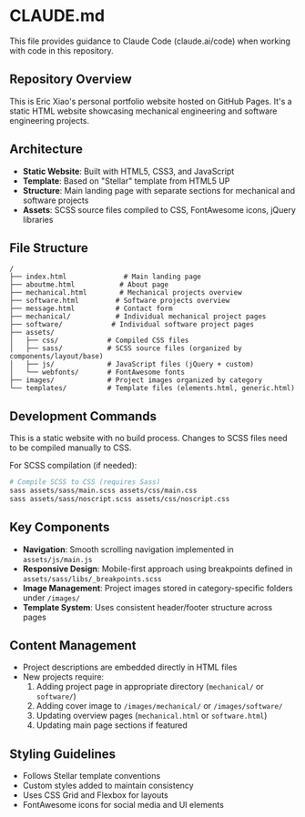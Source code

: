 # CLAUDE.md

This file provides guidance to Claude Code (claude.ai/code) when working with code in this repository.

## Repository Overview

This is Eric Xiao's personal portfolio website hosted on GitHub Pages. It's a static HTML website showcasing mechanical engineering and software engineering projects.

## Architecture

- **Static Website**: Built with HTML5, CSS3, and JavaScript
- **Template**: Based on "Stellar" template from HTML5 UP
- **Structure**: Main landing page with separate sections for mechanical and software projects
- **Assets**: SCSS source files compiled to CSS, FontAwesome icons, jQuery libraries

## File Structure

```
/
├── index.html              # Main landing page
├── aboutme.html           # About page
├── mechanical.html        # Mechanical projects overview
├── software.html         # Software projects overview  
├── message.html          # Contact form
├── mechanical/           # Individual mechanical project pages
├── software/            # Individual software project pages
├── assets/
│   ├── css/            # Compiled CSS files
│   ├── sass/           # SCSS source files (organized by components/layout/base)
│   ├── js/             # JavaScript files (jQuery + custom)
│   └── webfonts/       # FontAwesome fonts
├── images/             # Project images organized by category
└── templates/          # Template files (elements.html, generic.html)
```

## Development Commands

This is a static website with no build process. Changes to SCSS files need to be compiled manually to CSS.

For SCSS compilation (if needed):
```bash
# Compile SCSS to CSS (requires Sass)
sass assets/sass/main.scss assets/css/main.css
sass assets/sass/noscript.scss assets/css/noscript.css
```

## Key Components

- **Navigation**: Smooth scrolling navigation implemented in `assets/js/main.js`
- **Responsive Design**: Mobile-first approach using breakpoints defined in `assets/sass/libs/_breakpoints.scss`
- **Image Management**: Project images stored in category-specific folders under `/images/`
- **Template System**: Uses consistent header/footer structure across pages

## Content Management

- Project descriptions are embedded directly in HTML files
- New projects require:
  1. Adding project page in appropriate directory (`mechanical/` or `software/`)
  2. Adding cover image to `/images/mechanical/` or `/images/software/`
  3. Updating overview pages (`mechanical.html` or `software.html`)
  4. Updating main page sections if featured

## Styling Guidelines

- Follows Stellar template conventions
- Custom styles added to maintain consistency
- Uses CSS Grid and Flexbox for layouts
- FontAwesome icons for social media and UI elements